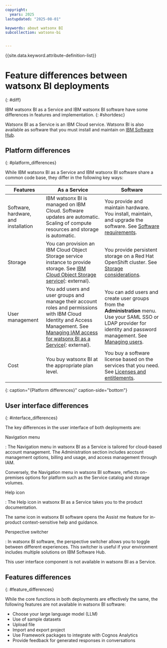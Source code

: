 ```yaml
---
copyright:
  years: 2025
lastupdated: "2025-08-01"

keywords: about watsonx BI
subcollection: watsonx-bi


---
```


{{site.data.keyword.attribute-definition-list}}

# Feature differences between watsonx BI deployments
{: #diff}

IBM watsonx BI as a Service and IBM watsonx BI software have some differences in features and implementation.  {: #shortdesc}

Watsonx BI as a Service is an IBM Cloud service. Watsonx BI is also available as software that you must install and maintain on [IBM Software Hub](https://www.ibm.com/docs/software-hub/latest?topic=overview).

## Platform differences
{: #platform_differences}

While IBM watsonx BI as a Service and IBM watsonx BI software share a common code base, they differ in the following key ways:

 | Features | As a Service | Software | 
   |-------|-------------|-----------|
   |Software, hardware, and installation	 | IBM watsonx BI is managed on IBM Cloud. Software updates are automatic. Scaling of compute resources and storage is automatic. |You provide and maintain hardware. You install, maintain, and upgrade the software. See [Software requirements](https://www.ibm.com/docs/en/software-hub/5.2.x?topic=services-watsonx-bi).|
   | Storage | You can provision an IBM Cloud Object Storage service instance to provide storage. See [IBM Cloud Object Storage service](/docs/watsonx-bi?topic=watsonx-bi-cos){: external}. | You provide persistent storage on a Red Hat OpenShift cluster. See [Storage considerations](https://www.ibm.com/docs/en/software-hub/latest?topic=planning-storage-considerations). |
   | User management	 | You add users and user groups and manage their account roles and permissions with IBM Cloud Identity and Access Management. See [Managing IAM access for watsonx BI as a Service](/docs/watsonx-bi?topic=watsonx-bi-managing-iam-access-for-watsonx-bi-as-a-service){: external}. | You can add users and create user groups from the **Administration** menu. Use your SAML SSO or LDAP provider for identity and password management. See [Managing users](https://www.ibm.com/docs/en/software-hub/latest?topic=a-managing-users). |
   | Cost | You buy watsonx BI at the appropriate plan level. | You buy a software license based on the services that you need. See [Licenses and entitlements](https://www.ibm.com/docs/en/software-hub/latest?topic=planning-licenses-entitlements). |
   {: caption="{Platform differences}" caption-side="bottom"}

## User interface differences
{: #interface_differences}

The key differences in the user interface of both deployments are:

Navigation menu 

: The Navigation menu in watsonx BI as a Service is tailored for cloud-based account management. The Administration section includes account management options, billing and usage, and access management through IAM.

Conversely, the Navigation menu in watsonx BI software, reflects on-premises options for platform such as the Service catalog and storage volumes. 

Help icon 

: The Help icon in watsonx BI as a Service takes you to the product documentation. 

The same icon in watsonx BI software opens the Assist me feature for in-product context-sensitive help and guidance.

Perspective switcher

: In watsonx BI software, the perspective switcher allows you to toggle between different experiences. This switcher is useful if your environment includes multiple solutions on IBM Software Hub.

This user interface component is not available in watsonx BI as a Service. 

## Features differences 
{: #feature_differences}

While the core functions in both deployments are effectively the same, the following features are not available in watsonx BI software:


- Choose your large language model (LLM)
- Use of sample datasets
- Upload file 
- Import and export project
- Use Framework packages to integrate with Cognos Analytics 
- Provide feedback for generated responses in conversations
